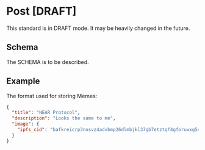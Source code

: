 # Post [DRAFT]

This standard is in DRAFT mode. It may be heavily changed in the future.

## Schema

The SCHEMA is to be described.

## Example

The format used for storing Memes:

```json
{
  "title": "NEAR Protocol",
  "description": "Looks the same to me",
  "image": {
    "ipfs_cid": "bafkreicrp3nosvz4advbmp26dlmbjkl37gb7etztqf4gforuwxg5ofqov4"
  }
}
```
